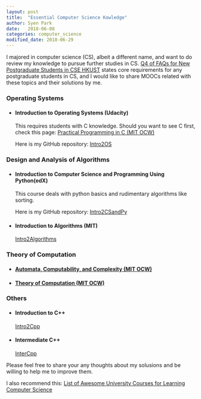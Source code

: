 ```yaml
---
layout: post
title:  "Essential Computer Science Kowledge"
author: Syen Park
date:   2018-06-08
categories: computer_science
modified_date: 2018-06-29
---
```


I majored in computer science (CS), albeit a different name, and want to do review my knowledge to pursue further studies in CS. [Q4 of FAQs for New Postgraduate Students in CSE HKUST](https://www.cse.ust.hk/pg/newStudents/#preparation) states core requirements for any postgraduate students in CS, and I would like to share MOOCs related with these topics and their solutions by me.

### __Operating Systems__
- #### Introduction to Operating Systems (Udacity)
    This requires students with C knowledge. Should you want to see C first, check this page: [Practical Programming in C (MIT OCW)](https://ocw.mit.edu/courses/electrical-engineering-and-computer-science/6-087-practical-programming-in-c-january-iap-2010/)

    Here is my GitHub repository: [Intro2OS](https://github.com/syenpark/Intro2OS)

### __Design and Analysis of Algorithms__
- #### Introduction to Computer Science and Programming Using Python(edX)
    This course deals with python basics and rudimentary algorithms like sorting. 

    Here is my GitHub repository: [Intro2CSandPy](https://github.com/syenpark/Intro2CSandPy)
- #### Introduction to Algorithms (MIT)
    [Intro2Algorithms](https://courses.csail.mit.edu/6.006/fall11/notes.shtml)

### __Theory of Computation__
- #### [Automata, Computability, and Complexity (MIT OCW)](https://ocw.mit.edu/courses/electrical-engineering-and-computer-science/6-045j-automata-computability-and-complexity-spring-2011/) 

- #### [Theory of Computation (MIT OCW)](https://ocw.mit.edu/courses/mathematics/18-404j-theory-of-computation-fall-2006/)

### __Others__
- #### Introduction to C++
    [Intro2Cpp](https://www.edx.org/course/introduction-to-c-0)
- #### Intermediate C++
    [InterCpp](https://www.edx.org/course/intermediate-c-0)

Please feel free to share your any thoughts about my solusions and be willing to help me to improve them.

I also recommend this: [List of Awesome University Courses for Learning Computer Science](https://github.com/prakhar1989/awesome-courses#introduction-to-cs)
